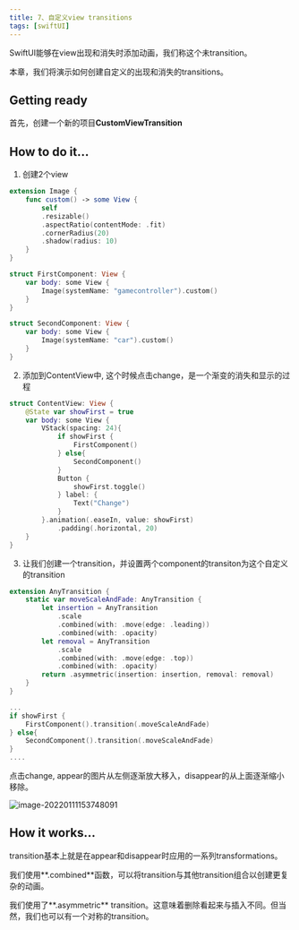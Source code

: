 ```yaml
---
title: 7、自定义view transitions
tags: [swiftUI]
---
```


SwiftUI能够在view出现和消失时添加动画，我们称这个未transition。

本章，我们将演示如何创建自定义的出现和消失的transitions。

## Getting ready

首先，创建一个新的项目**CustomViewTransition**

## How to do it…

1. 创建2个view
```swift
extension Image {
    func custom() -> some View {
        self
        .resizable()
        .aspectRatio(contentMode: .fit)
        .cornerRadius(20)
        .shadow(radius: 10)
    }
}

struct FirstComponent: View {
    var body: some View {
        Image(systemName: "gamecontroller").custom()
    }
}

struct SecondComponent: View {
    var body: some View {
        Image(systemName: "car").custom()
    }
}
```

2. 添加到ContentView中, 这个时候点击change，是一个渐变的消失和显示的过程
```swift
struct ContentView: View {
    @State var showFirst = true
    var body: some View {
        VStack(spacing: 24){
            if showFirst {
                FirstComponent()
            } else{
                SecondComponent()
            }
            Button {
                showFirst.toggle()
            } label: {
                Text("Change")
            }
        }.animation(.easeIn, value: showFirst)
            .padding(.horizontal, 20)
    }
}
```

3. 让我们创建一个transition，并设置两个component的transiton为这个自定义的transition
```swift
extension AnyTransition {
    static var moveScaleAndFade: AnyTransition {
        let insertion = AnyTransition
            .scale
            .combined(with: .move(edge: .leading))
            .combined(with: .opacity)
        let removal = AnyTransition
            .scale
            .combined(with: .move(edge: .top))
            .combined(with: .opacity)
        return .asymmetric(insertion: insertion, removal: removal)
    }
}

...
if showFirst {
    FirstComponent().transition(.moveScaleAndFade)
} else{
    SecondComponent().transition(.moveScaleAndFade)
}
....
```

点击change, appear的图片从左侧逐渐放大移入，disappear的从上面逐渐缩小移除。

![image-20220111153748091](https://tva1.sinaimg.cn/large/008i3skNgy1gy9rutfd80j30ay0nst90.jpg)

## How it works…

transition基本上就是在appear和disappear时应用的一系列transformations。

我们使用**.combined**函数，可以将transition与其他transition组合以创建更复杂的动画。

我们使用了**.asymmetric** transition。这意味着删除看起来与插入不同。但当然，我们也可以有一个对称的transition。
